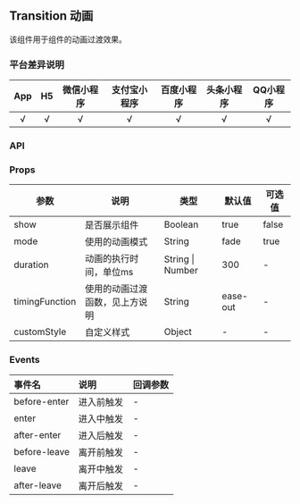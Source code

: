 ## Transition 动画 <to-api/>

<demo-model url="/pages/componentsA/transition/transition"></demo-model>

该组件用于组件的动画过渡效果。

### 平台差异说明

|App|H5|微信小程序|支付宝小程序|百度小程序|头条小程序|QQ小程序|
|:-:|:-:|:-:|:-:|:-:|:-:|:-:|
|√|√|√|√|√|√|√|


### API

### Props

| 参数          | 说明            | 类型            | 默认值             |  可选值   |
|------------- |---------------- |---------------|------------------ |-------- |
| show         | 是否展示组件 | Boolean | true | false |
| mode         | 使用的动画模式 | String | fade | true |
| duration     | 动画的执行时间，单位ms | String \| Number  | 300 | - |
| timingFunction  | 使用的动画过渡函数，见上方说明 | String  | ease-out | - |
| customStyle  | 自定义样式 | Object  | - | - |

### Events

| 事件名 | 说明 | 回调参数 |
| :- | :- | :- |
| before-enter | 进入前触发 | - |
| enter        | 进入中触发 | - |
| after-enter  | 进入后触发 | - |
| before-leave | 离开前触发 | - |
| leave        | 离开中触发 | - |
| after-leave  | 离开后触发 | - |


<style scoped>
h3[id=events] + table thead tr th:nth-child(2){
	width: 33.3%;
}

h3[id=methods] + p + table thead tr th:nth-child(2){
	width: 70%;
}
</style>
